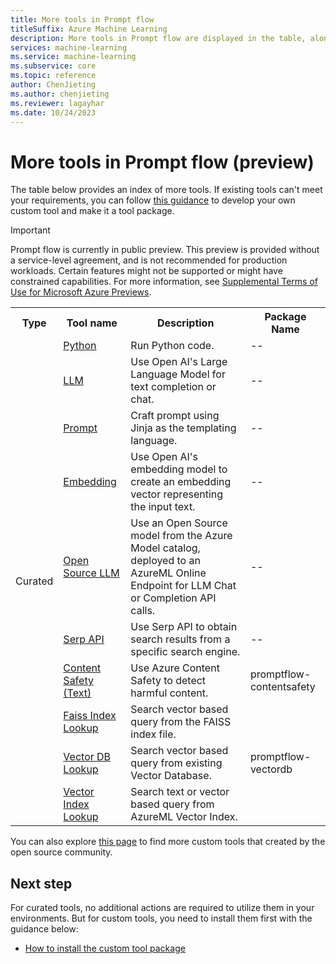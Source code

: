 ```yaml
---
title: More tools in Prompt flow
titleSuffix: Azure Machine Learning
description: More tools in Prompt flow are displayed in the table, along with instructions for custom tool package creation and tool package usage.
services: machine-learning
ms.service: machine-learning
ms.subservice: core
ms.topic: reference
author: ChenJieting
ms.author: chenjieting
ms.reviewer: lagayhar
ms.date: 10/24/2023
---
```


# More tools in Prompt flow (preview)
The table below provides an index of more tools. If existing tools can't meet your requirements, you can follow [this guidance](https://microsoft.github.io/promptflow/how-to-guides/develop-a-tool/create-and-use-tool-package.html) to develop your own custom tool and make it a tool package. 

> [!IMPORTANT]
> Prompt flow is currently in public preview. This preview is provided without a service-level agreement, and is not recommended for production workloads. Certain features might not be supported or might have constrained capabilities.
> For more information, see [Supplemental Terms of Use for Microsoft Azure Previews](https://azure.microsoft.com/support/legal/preview-supplemental-terms/).

<table>
    <tr>
        <th>Type</th>
        <th>Tool name</th>
        <th>Description</th>
        <th>Package Name</th>
    </tr>
    <tr>
        <td rowspan="10">Curated</td>
        <td><a href="./python-tool.md">Python</a></td>
        <td>Run Python code.</td>
        <td>--</td>
    </tr>
    <tr>
        <td><a href="./llm-tool.md">LLM</a></td>
        <td>Use Open AI's Large Language Model for text completion or chat.</td>
        <td>--</td>
    </tr>
    <tr>
        <td><a href="./prompt-tool.md">Prompt</a></td>
        <td>Craft prompt using Jinja as the templating language.</td>
        <td>--</td>
    </tr>
    <tr>
        <td><a href="./embedding-tool.md">Embedding</a></td>
        <td>Use Open AI's embedding model to create an embedding vector representing the input text.</td>
        <td>--</td>
    </tr>
    <tr>
        <td><a href="./open-source-llm-tool.md">Open Source LLM</a></td>
        <td>Use an Open Source model from the Azure Model catalog, deployed to an AzureML Online Endpoint for LLM Chat or Completion API calls.</td>
        <td>--</td>
    </tr>
    <tr>
        <td><a href="./serp-api-tool.md">Serp API</a></td>
        <td>Use Serp API to obtain search results from a specific search engine.</td>
        <td>--</td>
    </tr>
    <tr>
        <td><a href="./content-safety-text-tool.md">Content Safety (Text)</a></td>
        <td>Use Azure Content Safety to detect harmful content.</td>
        <td>promptflow-contentsafety</td>
    </tr>
    <tr>
        <td><a href="./faiss-index-lookup-tool.md">Faiss Index Lookup</a></td>
        <td>Search vector based query from the FAISS index file.</td>
        <td rowspan="3">promptflow-vectordb</td>
    </tr>
    <tr>
        <td><a href="./vector-db-lookup-tool.md">Vector DB Lookup</a></td>
        <td>Search vector based query from existing Vector Database.</td>
    </tr>
    <tr>
        <td><a href="./vector-index-lookup-tool.md">Vector Index Lookup</a></td>
        <td>Search text or vector based query from AzureML Vector Index.</td>
    </tr>
</table>

You can also explore [this page](https://microsoft.github.io/promptflow/integrations/tools/index.html) to find more custom tools that created by the open source community.

## Next step
For curated tools, no additional actions are required to utilize them in your environments. But for custom tools, you need to install them first with the guidance below:
- [How to install the custom tool package](../how-to-custom-tool-package-creation-and-usage.md#prepare-runtime)

